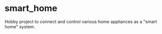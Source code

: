 # smart_home
Hobby project to connect and control various home appliances as a "smart home" system.
